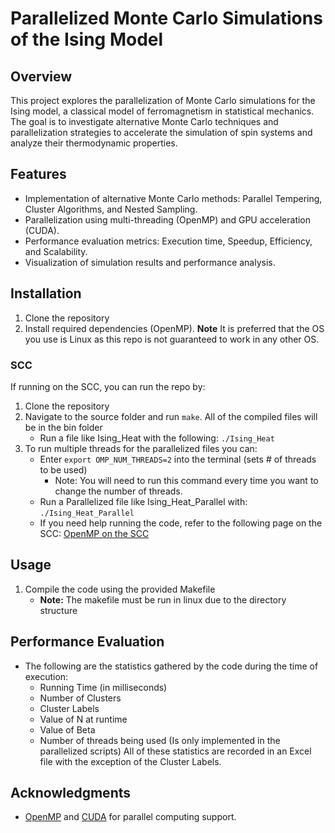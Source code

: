 # Parallelized Monte Carlo Simulations of the Ising Model

## Overview
This project explores the parallelization of Monte Carlo simulations for the Ising model, a classical model of ferromagnetism in statistical mechanics. The goal is to investigate alternative Monte Carlo techniques and parallelization strategies to accelerate the simulation of spin systems and analyze their thermodynamic properties.

## Features
- Implementation of alternative Monte Carlo methods: Parallel Tempering, Cluster Algorithms, and Nested Sampling.
- Parallelization using multi-threading (OpenMP) and GPU acceleration (CUDA).
- Performance evaluation metrics: Execution time, Speedup, Efficiency, and Scalability.
- Visualization of simulation results and performance analysis.

## Installation
1. Clone the repository
2. Install required dependencies (OpenMP).
**Note** It is preferred that the OS you use is Linux as this repo is not guaranteed to work in any other OS.

### SCC
If running on the SCC, you can run the repo by:
1. Clone the repository
2. Navigate to the source folder and run `make`. All of the compiled files will be in the bin folder
    - Run a file like Ising_Heat with the following: `./Ising_Heat`
3. To run multiple threads for the parallelized files you can:
    - Enter `export OMP_NUM_THREADS=2` into the terminal (sets # of threads to be used)
        - Note: You will need to run this command every time you want to change the number of threads.
    - Run a Parallelized file like Ising_Heat_Parallel with: `./Ising_Heat_Parallel`
    - If you need help running the code, refer to the following page on the SCC: [OpenMP on the SCC](https://www.bu.edu/tech/support/research/software-and-programming/programming/multiprocessor/)

## Usage
1. Compile the code using the provided Makefile
    - **Note:** The makefile must be run in linux due to the directory structure
## Performance Evaluation
- The following are the statistics gathered by the code during the time of execution:
    - Running Time (in milliseconds)
    - Number of Clusters
    - Cluster Labels
    - Value of N at runtime
    - Value of Beta
    - Number of threads being used (Is only implemented in the parallelized scripts)
All of these statistics are recorded in an Excel file with the exception of the Cluster Labels.
## Acknowledgments
- [OpenMP](https://www.openmp.org/) and [CUDA](https://developer.nvidia.com/cuda-toolkit) for parallel computing support.
